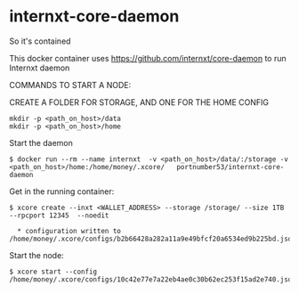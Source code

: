 # internxt-core-daemon
So it's contained


This docker container uses https://github.com/internxt/core-daemon to run Internxt daemon


COMMANDS TO START A NODE:

CREATE A FOLDER FOR STORAGE, AND ONE FOR THE HOME CONFIG

```
mkdir -p <path_on_host>/data
mkdir -p <path_on_host>/home
```


Start the daemon
```
$ docker run --rm --name internxt  -v <path_on_host>/data/:/storage -v <path_on_host>/home:/home/money/.xcore/   portnumber53/internxt-core-daemon
```




Get in the running container:

```
$ xcore create --inxt <WALLET_ADDRESS> --storage /storage/ --size 1TB --rpcport 12345  --noedit

  * configuration written to /home/money/.xcore/configs/b2b66428a282a11a9e49bfcf20a6534ed9b225bd.json
```


Start the node:
```
$ xcore start --config /home/money/.xcore/configs/10c42e77e7a22eb4ae0c30b62ec253f15ad2e740.json
```
